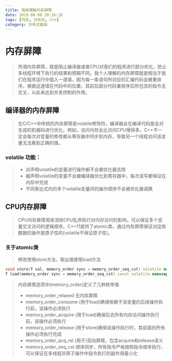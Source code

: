 ```yaml
---
title: 简单理解内存屏障
date: 2019-08-08 20:16:18
tags: [内存, 分布式, C++]
category: 分布式基础
---
```


# 内存屏障
> 所谓内存屏障，就是阻止编译器或者CPU对我们的程序进行部分优化，防止多线程环境下执行的结果和预期不同。我个人理解的内存屏障就是相当于我们在程序运行中插入一道墙，因为每一条语句所对应的汇编代码会被重排序，根据这道墙在代码中的位置，其前后部分代码重排序后所包含的指令无交叉，以此来达到并发控制的作用。

<!--more-->

## 编译器的内存屏障
> 在C/C++中传统的内存屏障是volatile修饰符。编译器会在编译代码是会对生成的机器码进行优化。例如，访问内存会比访问CPU慢得多，C++不一定会每次对变量的修改都从寄存器中同步到内存，导致另一个线程访问该变量无法看到正确的值。

### volatile 功能：
> * 对声明volatile的变量进行操作都不会被优化器去除  
> * 被声明volatile的变量不会被编译器优化到寄存器中，每次读写都保证在内存中完成
> * 不同表达式内的多个volatile变量间的操作顺序不会被优化器调换

## CPU内存屏障
> CPU内存屏障用来消除CPU乱序执行对内存访问的影响，可以保证多个变量交叉访问的逻辑顺序。C++11提供了atomic类，通过内存屏障保证对这些数据的操作是原子性的(volatile不保证原子性)。
### 关于atomic类
> 修改使用store方法，取出值使用load方法
```c++
void store(T val, memory_order sync = memory_order_seq_cst) volatile noexcept;
T load(memory_order sync = memory_order_seq_cst) const volatile noexcept;
```
> 内存屏障选项中(memory_order)定义了几种枚举值
> * memory_order_relaxed 无内存屏障
> * memory_order_consume (用于load)确保依赖于该变量的后续操作执行前，该操作必须执行
> * memory_order_acquire (用于load)确保后去所有内存访问操作执行前，该操作必须执行
> * memory_order_release (用于store)确保该操作执行时，其前面的所有操作必须执行完成
> * memory_order_acq_rel (用于)双向屏障，包含acquire和release语义
> * memory_order_seq_cst 顺序同步，所有指令严格按照指令顺序执行，可以保证在多线程非原子操作中指令执行的副作用最小化
